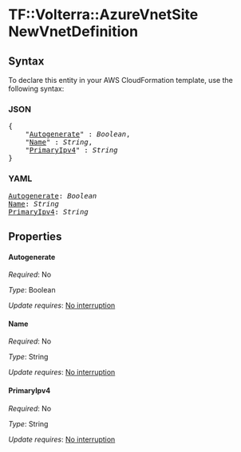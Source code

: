 # TF::Volterra::AzureVnetSite NewVnetDefinition

## Syntax

To declare this entity in your AWS CloudFormation template, use the following syntax:

### JSON

<pre>
{
    "<a href="#autogenerate" title="Autogenerate">Autogenerate</a>" : <i>Boolean</i>,
    "<a href="#name" title="Name">Name</a>" : <i>String</i>,
    "<a href="#primaryipv4" title="PrimaryIpv4">PrimaryIpv4</a>" : <i>String</i>
}
</pre>

### YAML

<pre>
<a href="#autogenerate" title="Autogenerate">Autogenerate</a>: <i>Boolean</i>
<a href="#name" title="Name">Name</a>: <i>String</i>
<a href="#primaryipv4" title="PrimaryIpv4">PrimaryIpv4</a>: <i>String</i>
</pre>

## Properties

#### Autogenerate

_Required_: No

_Type_: Boolean

_Update requires_: [No interruption](https://docs.aws.amazon.com/AWSCloudFormation/latest/UserGuide/using-cfn-updating-stacks-update-behaviors.html#update-no-interrupt)

#### Name

_Required_: No

_Type_: String

_Update requires_: [No interruption](https://docs.aws.amazon.com/AWSCloudFormation/latest/UserGuide/using-cfn-updating-stacks-update-behaviors.html#update-no-interrupt)

#### PrimaryIpv4

_Required_: No

_Type_: String

_Update requires_: [No interruption](https://docs.aws.amazon.com/AWSCloudFormation/latest/UserGuide/using-cfn-updating-stacks-update-behaviors.html#update-no-interrupt)

